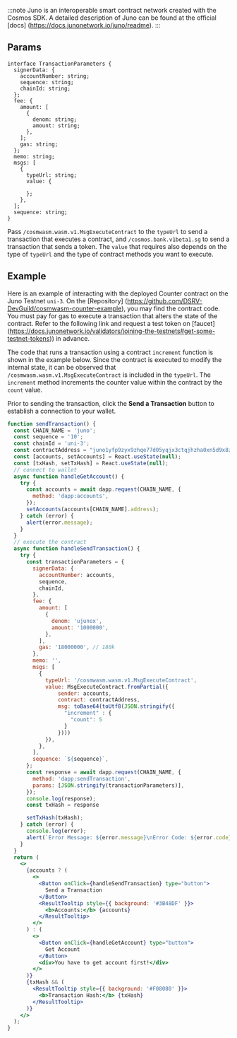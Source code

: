:::note
Juno is an interoperable smart contract network created with the Cosmos SDK. A detailed description of Juno can be found at the official [docs] (https://docs.junonetwork.io/juno/readme).
:::
## Params
```
interface TransactionParameters {
  signerData: {
    accountNumber: string;
    sequence: string;
    chainId: string;
  };
  fee: {
    amount: [
      {
        denom: string;
        amount: string;
      },
    ];
    gas: string;
  };
  memo: string;
  msgs: [
    {
      typeUrl: string;
      value: {

      };
    },
  ];
  sequence: string;
}
```
Pass `/cosmwasm.wasm.v1.MsgExecuteContract` to the `typeUrl` to send a transaction that executes a contract, and `/cosmos.bank.v1beta1.sg` to send a transaction that sends a token.
The `value` that requires also depends on the type of `typeUrl` and the type of contract methods you want to execute.

## Example
Here is an example of interacting with the deployed Counter contract on the Juno Testnet `uni-3`. On the [Repository] (https://github.com/DSRV-DevGuild/cosmwasm-counter-example), you may find the contract code. You must pay for gas to execute a transaction that alters the state of the contract. Refer to the following link and request a test token on [faucet] (https://docs.junonetwork.io/validators/joining-the-testnets#get-some-testnet-tokens)) in advance.

The code that runs a transaction using a contract `increment` function is shown in the example below. Since the contract is executed to modify the internal state, it can be observed that `/cosmwasm.wasm.v1.MsgExecuteContract` is included in the `typeUrl`. The `increment` method increments the counter value within the contract by the `count` value.

Prior to sending the transaction, click the **Send a Transaction** button to establish a connection to your wallet.

```jsx live 
function sendTransaction() {
  const CHAIN_NAME = 'juno';
  const sequence = '10';
  const chainId = 'uni-3';
  const contractAddress = "juno1yfp9zyx9zhqe77d05yqjx3ctqjhzha0xn5d9x8zxcpp658ks2hvqlfjt72";
  const [accounts, setAccounts] = React.useState(null);
  const [txHash, setTxHash] = React.useState(null);
  // connect to wallet
  async function handleGetAccount() {
    try {
      const accounts = await dapp.request(CHAIN_NAME, {
        method: 'dapp:accounts',
      });
      setAccounts(accounts[CHAIN_NAME].address);
    } catch (error) {
      alert(error.message);
    }
  }
  // execute the contract
  async function handleSendTransaction() {
    try {
      const transactionParameters = {
        signerData: {
          accountNumber: accounts,
          sequence,
          chainId,
        },
        fee: {
          amount: [
            {
              denom: 'ujunox',
              amount: '1000000',
            },
          ],
          gas: '18000000', // 180k
        },
        memo: '',
        msgs: [
          {
            typeUrl: '/cosmwasm.wasm.v1.MsgExecuteContract',
            value: MsgExecuteContract.fromPartial({
                sender: accounts,
                contract: contractAddress,
                msg: toBase64(toUtf8(JSON.stringify({
                  "increment" : {
                    "count": 5
                  }
                })))
            }),
          },
        ],
        sequence: `${sequence}`,
      };
      const response = await dapp.request(CHAIN_NAME, {
        method: 'dapp:sendTransaction',
        params: [JSON.stringify(transactionParameters)],
      });
      console.log(response);
      const txHash = response

      setTxHash(txHash);
    } catch (error) {
      console.log(error);
      alert(`Error Message: ${error.message}\nError Code: ${error.code}`);
    }
  }
  return (
    <>
      {accounts ? (
        <>
          <Button onClick={handleSendTransaction} type="button">
            Send a Transaction
          </Button>
          <ResultTooltip style={{ background: '#3B48DF' }}>
            <b>Accounts:</b> {accounts}
          </ResultTooltip>
        </>
      ) : (
        <>
          <Button onClick={handleGetAccount} type="button">
            Get Account
          </Button>
          <div>You have to get account first!</div>
        </>
      )}
      {txHash && (
        <ResultTooltip style={{ background: '#F08080' }}>
          <b>Transaction Hash:</b> {txHash}
        </ResultTooltip>
      )}
    </>
  );
}
```